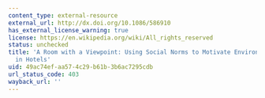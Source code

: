 ```yaml
---
content_type: external-resource
external_url: http://dx.doi.org/10.1086/586910
has_external_license_warning: true
license: https://en.wikipedia.org/wiki/All_rights_reserved
status: unchecked
title: 'A Room with a Viewpoint: Using Social Norms to Motivate Environmental Conservation
  in Hotels'
uid: 49ac74ef-aa57-4c29-b61b-3b6ac7295cdb
url_status_code: 403
wayback_url: ''
---
```

